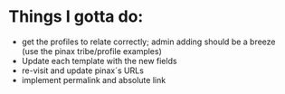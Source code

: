 # Things I gotta do:

* get the profiles to relate correctly; admin adding should be a breeze (use the
pinax tribe/profile examples) 
* Update each template with the new fields
* re-visit and update pinax´s URLs
* implement permalink and absolute link
